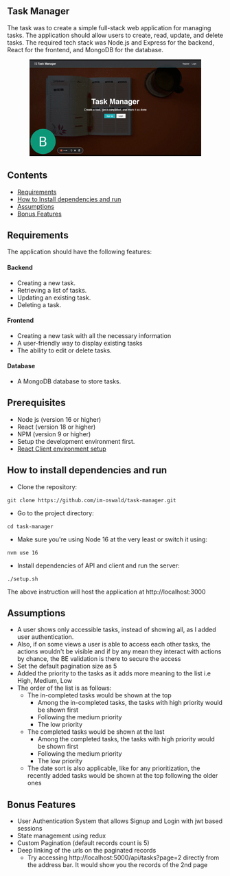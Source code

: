 ## Task Manager

The task was to create a simple full-stack web application for managing tasks. The application should allow users to create, read, update, and delete tasks. The required tech stack was Node.js and Express for the backend, React for the frontend, and MongoDB for the database.

<div align="center">
<img src="demo.gif?raw=true" width="400px">
</div>

## Contents

- [Requirements](#requirements)
- [How to Install dependencies and run](#how-to-install-dependencies-and-run)
- [Assumptions](#assumptions)
- [Bonus Features](#bonus-features)

## Requirements

The application should have the following features:

#### Backend

- Creating a new task.
- Retrieving a list of tasks.
- Updating an existing task.
- Deleting a task.

#### Frontend

- Creating a new task with all the necessary information
- A user-friendly way to display existing tasks
- The ability to edit or delete tasks.

#### Database

- A MongoDB database to store tasks.

## Prerequisites

- Node js (version 16 or higher)
- React (version 18 or higher)
- NPM (version 9 or higher)
- Setup the development environment first.
- [React Client environment setup](./client/README.md)

## How to install dependencies and run

- Clone the repository:

```
git clone https://github.com/im-oswald/task-manager.git
```

- Go to the project directory:

```
cd task-manager
```

- Make sure you're using Node 16 at the very least or switch it using:

```
nvm use 16
```

- Install dependencies of API and client and run the server:

```
./setup.sh
```

The above instruction will host the application at http://localhost:3000

## Assumptions

- A user shows only accessible tasks, instead of showing all, as I added user authentication.
- Also, if on some views a user is able to access each other tasks, the actions wouldn't be visible and if by any mean they interact with actions by chance, the BE validation is there to secure the access
- Set the default pagination size as 5
- Added the priority to the tasks as it adds more meaning to the list i.e High, Medium, Low
- The order of the list is as follows:
  - The in-completed tasks would be shown at the top
    - Among the in-completed tasks, the tasks with high priority would be shown first
    - Following the medium priority
    - The low priority
  - The completed tasks would be shown at the last
    - Among the completed tasks, the tasks with high priority would be shown first
    - Following the medium priority
    - The low priority
  - The date sort is also applicable, like for any prioritization, the recently added tasks would be shown at the top following the older ones

## Bonus Features

- User Authentication System that allows Signup and Login with jwt based sessions
- State management using redux
- Custom Pagination (default records count is 5)
- Deep linking of the urls on the paginated records
  - Try accessing http://localhost:5000/api/tasks?page=2 directly from the address bar. It would show you the records of the 2nd page
